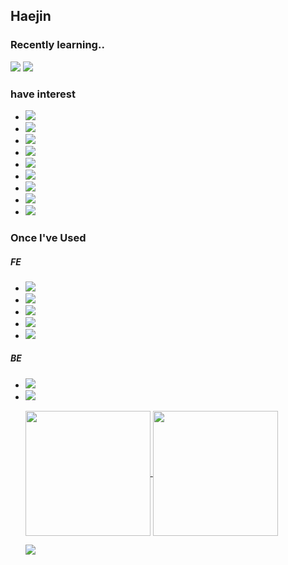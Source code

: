## Haejin

### Recently learning..
<p>
  <img src="https://img.shields.io/badge/C-A8B9CC?style=flat&logo=C&logoColor=ffffff"/> <img src="https://img.shields.io/badge/Python-3776AB style=flat&logo=Python&logoColor=ffffff"/>
</p>

### have interest
<ul>
  <li>
    <img src="https://img.shields.io/badge/Game-454545?style=flat&logoColor=white"/>
  </li>
  <li>
    <img src="https://img.shields.io/badge/UI-454545?style=flat&logoColor=white"/>
  </li>
  <li>
    <img src="https://img.shields.io/badge/Interaction-454545?style=flat&logoColor=white"/>
  </li>
  <li>
    <img src="https://img.shields.io/badge/Browser-454545?style=flat&logoColor=white"/>
  </li>
  <li>
    <img src="https://img.shields.io/badge/Network-454545?style=flat&logoColor=white"/>
  </li>
  <li>
    <img src="https://img.shields.io/badge/Data Structure-454545?style=flat&logoColor=white"/>
  </li>
  <li>
    <img src="https://img.shields.io/badge/Algorithm-454545?style=flat&logoColor=white"/>
  </li>
  <li>
    <img src="https://img.shields.io/badge/Refactoring-454545?style=flat&logoColor=white"/>
  </li>
  <li>
    <img src="https://img.shields.io/badge/CS-454545?style=flat&logoColor=white"/>
  </li>
</ul>

### Once I've Used
<p> 
  <h5>FE</h5>
  <ul>
    <li>
      <img src="https://img.shields.io/badge/HTML5-E34F26?style=flat&logo=HTML5&logoColor=ffffff"/>
    </li>
    <li>
      <img src="https://img.shields.io/badge/CSS3-1572B6?style=flat&logo=CSS3&logoColor=ffffff"/>
    </li>
    <li>
      <img src="https://img.shields.io/badge/Sass-CC6699?style=flat&logo=Sass&logoColor=ffffff"/>
    </li>
    <li>
      <img src="https://img.shields.io/badge/JavaScript-F7DF1E?style=flat&logo=JavaScript&logoColor=ffffff"/>
    </li>
    <li>
      <img src="https://img.shields.io/badge/jQuery-0769AD?style=flat&logo=jQuery&logoColor=ffffff"/>
    </li>
  </ul>

  <h5>BE</h5>
  <ul>
    <li>
      <img src="https://img.shields.io/badge/Java-303030?style=flat&logoColor=white"/>
    </li> 
    <li>
      <img src="https://img.shields.io/badge/Oracle-F80000?style=flat&logo=Oracle&logoColor=ffffff"/>
    </li>
  </p>
</p>

<a href="https://github.com/Haejnk/">
  <img height=200 align="center" src="https://github-readme-stats.vercel.app/api?username=Haejnk&theme=transparent" />
</a>
<a href="https://github.com/Haejnk/">
  <img height=200 align="center" src="https://github-readme-stats.vercel.app/api/top-langs?username=Haejnk&layout=donut&langs_count=8&card_width=320&theme=transparent" />
</a>

<a href="https://github.com/HaeJnk"><img src="https://hits.seeyoufarm.com/api/count/incr/badge.svg?url=https%3A%2F%2Fgithub.com%2FHaeJnk&count_bg=%23000000&title_bg=%23000000&icon=github.svg&icon_color=%23E7E7E7&title=GitHub&edge_flat=false)"/></a>

<!---
HaeJnk/HaeJnk is a ✨ special ✨ repository because its `README.md` (this file) appears on your GitHub profile.
You can click the Preview link to take a look at your changes.
--->
